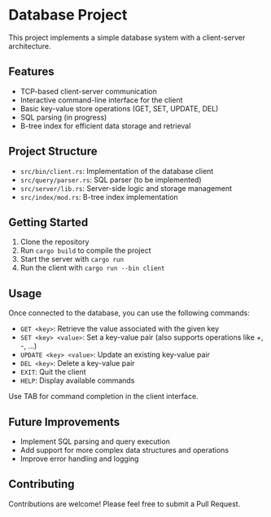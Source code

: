 # Database Project

This project implements a simple database system with a client-server architecture.

## Features

- TCP-based client-server communication
- Interactive command-line interface for the client
- Basic key-value store operations (GET, SET, UPDATE, DEL)
- SQL parsing (in progress)
- B-tree index for efficient data storage and retrieval

## Project Structure

- `src/bin/client.rs`: Implementation of the database client
- `src/query/parser.rs`: SQL parser (to be implemented)
- `src/server/lib.rs`: Server-side logic and storage management
- `src/index/mod.rs`: B-tree index implementation

## Getting Started

1. Clone the repository
2. Run `cargo build` to compile the project
3. Start the server with `cargo run`
4. Run the client with `cargo run --bin client`

## Usage

Once connected to the database, you can use the following commands:

- `GET <key>`: Retrieve the value associated with the given key
- `SET <key> <value>`: Set a key-value pair (also supports operations like +, -, ...)
- `UPDATE <key> <value>`: Update an existing key-value pair
- `DEL <key>`: Delete a key-value pair
- `EXIT`: Quit the client
- `HELP`: Display available commands

Use TAB for command completion in the client interface.

## Future Improvements

- Implement SQL parsing and query execution
- Add support for more complex data structures and operations
- Improve error handling and logging

## Contributing

Contributions are welcome! Please feel free to submit a Pull Request.

